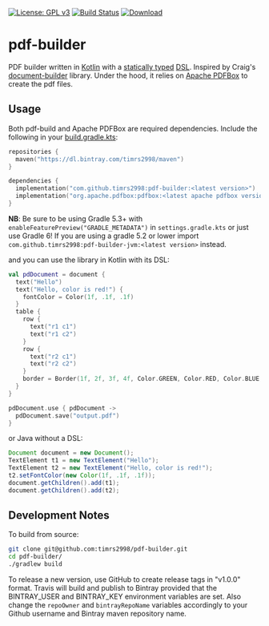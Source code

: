 [![License: GPL v3](https://img.shields.io/badge/License-GPL%20v3-blue.svg)](http://www.gnu.org/licenses/gpl-3.0)
[![Build Status](https://travis-ci.org/timrs2998/pdf-builder.svg?branch=master)](https://travis-ci.org/timrs2998/pdf-builder)
[![Download](https://api.bintray.com/packages/timrs2998/maven/pdf-builder/images/download.svg) ](https://bintray.com/timrs2998/maven/pdf-builder/_latestVersion)

# pdf-builder

PDF builder written in [Kotlin](https://kotlinlang.org/) with a [statically typed](https://en.wikipedia.org/wiki/Type_system#Static_type_checking)
[DSL](https://en.wikipedia.org/wiki/Domain-specific_language). Inspired by Craig's
[document-builder](https://github.com/craigburke/document-builder) library. Under the hood, it relies on
[Apache PDFBox](https://pdfbox.apache.org/) to create the pdf files.

## Usage

Both pdf-build and Apache PDFBox are required dependencies. Include the following in your
[build.gradle.kts](https://docs.gradle.org/current/userguide/userguide_single.html):

```kotlin
repositories {
  maven("https://dl.bintray.com/timrs2998/maven")
}

dependencies {
  implementation("com.github.timrs2998:pdf-builder:<latest version>")
  implementation("org.apache.pdfbox:pdfbox:<latest apache pdfbox version>")
}
```

**NB**: Be sure to be using Gradle 5.3+ with `enableFeaturePreview("GRADLE_METADATA")` in `settings.gradle.kts` or just use Gradle 6! If you are using a gradle 5.2 or lower import `com.github.timrs2998:pdf-builder-jvm:<latest version>` instead.

and you can use the library in Kotlin with its DSL:

```kotlin
val pdDocument = document {
  text("Hello")
  text("Hello, color is red!") {
    fontColor = Color(1f, .1f, .1f)
  }
  table {
    row {
      text("r1 c1")
      text("r1 c2")
    }
    row {
      text("r2 c1")
      text("r2 c2")
    }
    border = Border(1f, 2f, 3f, 4f, Color.GREEN, Color.RED, Color.BLUE, Color.BLACK)
  }
}

pdDocument.use { pdDocument ->
  pdDocument.save("output.pdf")
}
```

or Java without a DSL:

```java
Document document = new Document();
TextElement t1 = new TextElement("Hello");
TextElement t2 = new TextElement("Hello, color is red!");
t2.setFontColor(new Color(1f, .1f, .1f));
document.getChildren().add(t1);
document.getChildren().add(t2);
```

## Development Notes

To build from source:

```bash
git clone git@github.com:timrs2998/pdf-builder.git
cd pdf-builder/
./gradlew build
```

To release a new version, use GitHub to create release tags in "v1.0.0" format. Travis will build and publish to Bintray provided that the BINTRAY_USER and BINTRAY_KEY environment variables are set. Also change the `repoOwner` and `bintrayRepoName` variables accordingly to your Github username and Bintray maven repository name.
